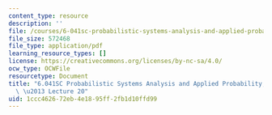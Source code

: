```yaml
---
content_type: resource
description: ''
file: /courses/6-041sc-probabilistic-systems-analysis-and-applied-probability-fall-2013/1ccc462672eb4e1895ff2fb1d10ffd99_MIT6_041SCF13_lec20_300k.mp4.pdf
file_size: 572468
file_type: application/pdf
learning_resource_types: []
license: https://creativecommons.org/licenses/by-nc-sa/4.0/
ocw_type: OCWFile
resourcetype: Document
title: "6.041SC Probabilistic Systems Analysis and Applied Probability, Fall 2013Transcript\
  \ \u2013 Lecture 20"
uid: 1ccc4626-72eb-4e18-95ff-2fb1d10ffd99
---
```

